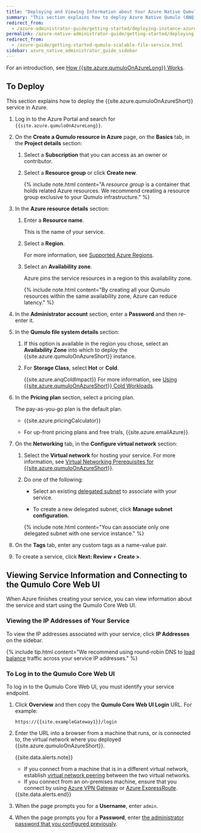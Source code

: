 ```yaml
---
title: "Deploying and Viewing Information about Your Azure Native Qumulo Instance"
summary: "This section explains how to deploy Azure Native Qumulo (ANQ), view information about your service, and connect to the Qumulo Web UI."
redirect_from:
  - /azure-administrator-guide/getting-started/deploying-instance-azure-native-qumulo.html
permalink: /azure-native-administrator-guide/getting-started/deploying-instance-azure-native-qumulo.html
redirect_from:
  - /azure-guide/getting-started-qumulo-scalable-file-service.html
sidebar: azure_native_administrator_guide_sidebar
---
```


For an introduction, see [How {{site.azure.qumuloOnAzureLong}} Works](how-azure-native-qumulo-works.html).

## To Deploy 
This section explains how to deploy the {{site.azure.qumuloOnAzureShort}} service in Azure.

1. Log in to the Azure Portal and search for `{{site.azure.qumuloOnAzureLong}}`.

1. On the **Create a Qumulo resource in Azure** page, on the **Basics** tab, in the **Project details** section:

   1. Select a **Subscription** that you can access as an owner or contributor.
   
   1. Select a **Resource group** or click **Create new**.
      
      {% include note.html content="A _resource group_ is a container that holds related Azure resources. We recommend creating a resource group exclusive to your Qumulo infrastructure." %}

1. In the **Azure resource details** section:

   1. Enter a **Resource name**.

      This is the name of your service.
   
   1. Select a **Region**.

      For more information, see [Supported Azure Regions](how-azure-native-qumulo-works.html#supported-azure-regions).
   
   1. Select an **Availability zone**.
     
      Azure pins the service resources in a region to this availability zone.
   
      {% include note.html content="By creating all your Qumulo resources within the same availability zone, Azure can reduce latency." %}

1. <a id="admin-password"></a>

   In the **Administrator account** section, enter a **Password** and then re-enter it.

1. In the **Qumulo file system details** section:

   1. If this option is available in the region you chose, select an **Availability Zone** into which to deploy the {{site.azure.qumuloOnAzureShort}} instance.
   
   1. For **Storage Class**, select **Hot** or **Cold**.

      {{site.azure.anqColdImpact}} For more information, see [Using {{site.azure.qumuloOnAzureShort}} Cold Workloads](how-azure-native-qumulo-works.html#using-cold-workloads).

1. In the **Pricing plan** section, select a pricing plan.

   The pay-as-you-go plan is the default plan.

   * {{site.azure.pricingCalculator}}

   * For up-front pricing plans and free trials, {{site.azure.emailAzure}}.

1. On the **Networking** tab, in the **Configure virtual network** section:

   1. Select the **Virtual network** for hosting your service. For more information, see [Virtual Networking Prerequisites for {{site.azure.qumuloOnAzureShort}}](virtual-networking-prerequisites-azure-native-qumulo.html).
   
   1. Do one of the following:

      * Select an existing [delegated subnet](https://learn.microsoft.com/en-us/azure/virtual-network/subnet-delegation-overview) to associate with your service.
        
      * To create a new delegated subnet, click **Manage subnet configuration**.
   
      {% include note.html content="You can associate only one delegated subnet with one service instance." %}

1. On the **Tags** tab, enter any custom tags as a name-value pair.

1. To create a service, click **Next: Review + Create >**.


## Viewing Service Information and Connecting to the Qumulo Core Web UI
When Azure finishes creating your service, you can view information about the service and start using the Qumulo Core Web UI.

### Viewing the IP Addresses of Your Service
To view the IP addresses associated with your service, click **IP Addresses** on the sidebar.

{% include tip.html content="We recommend using round-robin DNS to [load balance](virtual-networking-prerequisites-azure-native-qumulo.html#load-balanced-endpoints) traffic across your service IP addresses." %}

### To Log in to the Qumulo Core Web UI
To log in to the Qumulo Core Web UI, you must identify your service endpoint.

1. Click **Overview** and then copy the **Qumulo Core Web UI Login** URL. For example:

   ```
   https://{{site.exampleGateway1}}/login
   ```
   
1. Enter the URL into a browser from a machine that runs, or is connected to, the virtual network where you deployed {{site.azure.qumuloOnAzureShort}}.

   {{site.data.alerts.note}}
   <ul>
     <li>If you connect from a machine that is in a different virtual network, establish <a href="https://learn.microsoft.com/en-us/azure/virtual-network/virtual-network-peering-overview">virtual network peering</a> between the two virtual networks.</li>
     <li>If you connect from an on-premises machine, ensure that you connect by using <a href="https://learn.microsoft.com/en-us/azure/vpn-gateway/vpn-gateway-about-vpngateways">Azure VPN Gateway</a> or <a href="https://learn.microsoft.com/en-us/azure/expressroute/expressroute-introduction">Azure ExpressRoute</a>.</li>
   </ul>
   {{site.data.alerts.end}}

1. When the page prompts you for a **Username**, enter `admin`.

1. When the page prompts you for a **Password**, enter [the administrator password that you configured previously](#admin-password).
